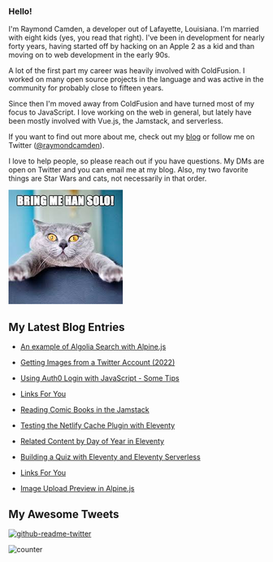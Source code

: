 ### Hello!

I'm Raymond Camden, a developer out of Lafayette, Louisiana. I'm married with eight kids (yes, you read that right). I've been in development for nearly forty years, having started off by hacking on an Apple 2 as a kid and than moving on to web development in the early 90s.

A lot of the first part my career was heavily involved with ColdFusion. I worked on many open source projects in the language and was active in the community for probably close to fifteen years. 

Since then I'm moved away from ColdFusion and have turned most of my focus to JavaScript. I love working on the web in general, but lately have been mostly involved with Vue.js, the Jamstack, and serverless. 

If you want to find out more about me, check out my [blog](https://www.raymondcamden.com) or follow me on Twitter ([@raymondcamden](https://twitter.com/raymondcamden)). 

I love to help people, so please reach out if you have questions. My DMs are open on Twitter and you can email me at my blog. Also, my two favorite things are Star Wars and cats, not necessarily in that order.

![Star Wars cat](https://raw.githubusercontent.com/cfjedimaster/cfjedimaster/master/cat.jpg)

<!-- RSS -->
## My Latest Blog Entries

* [An example of Algolia Search with Alpine.js](https://www.raymondcamden.com/2022/07/19/an-example-of-algolia-search-with-alpinejs)

* [Getting Images from a Twitter Account (2022)](https://www.raymondcamden.com/2022/07/15/getting-images-from-a-twitter-account-2022)

* [Using Auth0 Login with JavaScript - Some Tips](https://www.raymondcamden.com/2022/07/11/using-auth0-login-with-javascript-some-tips)

* [Links For You](https://www.raymondcamden.com/2022/07/03/links-for-you)

* [Reading Comic Books in the Jamstack](https://www.raymondcamden.com/2022/07/01/reading-comic-books-in-the-jamstack)

* [Testing the Netlify Cache Plugin with Eleventy](https://www.raymondcamden.com/2022/06/26/testing-the-netlify-cache-plugin-with-eleventy)

* [Related Content by Day of Year in Eleventy](https://www.raymondcamden.com/2022/06/23/related-content-by-day-of-year-in-eleventy)

* [Building a Quiz with Eleventy and Eleventy Serverless](https://www.raymondcamden.com/2022/06/18/building-a-quiz-with-eleventy-and-eleventy-serverless)

* [Links For You](https://www.raymondcamden.com/2022/06/14/links-for-you)

* [Image Upload Preview in Alpine.js](https://www.raymondcamden.com/2022/06/03/image-upload-preview-in-alpinejs)

<!-- ENDRSS -->

## My Awesome Tweets 

[![github-readme-twitter](https://github-readme-twitter.gazf.vercel.app/api?id=raymondcamden&layout=wide)](https://github.com/gazf/github-readme-twitter)

![counter](https://enzy20r2pibx5pb.m.pipedream.net)
